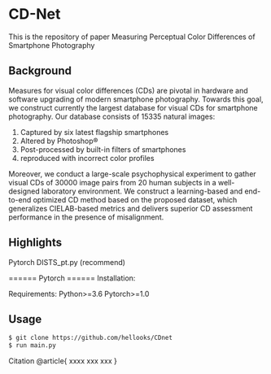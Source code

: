 # CD-Net

This is the repository of paper Measuring Perceptual Color Differences of Smartphone Photography
## Background

Measures for visual color differences (CDs) are pivotal in hardware and software upgrading of modern smartphone photography. Towards this goal, we construct currently the largest database for visual CDs for smartphone photography. Our database consists of 15335 natural images:
1) Captured by six latest flagship smartphones
2) Altered by Photoshop®
3) Post-processed by built-in filters of smartphones
4) reproduced with incorrect color profiles

Moreover, we conduct a large-scale psychophysical experiment to gather visual CDs of 30000 image pairs from 20 human subjects in a well-designed laboratory environment. We construct a learning-based and end-to-end optimized CD method based on the proposed dataset, which generalizes CIELAB-based metrics and delivers superior CD assessment performance in the presence of misalignment.

## Highlights
Pytorch DISTS_pt.py (recommend)

====== Pytorch ======
Installation:

Requirements:
Python>=3.6
Pytorch>=1.0
## Usage
```sh
$ git clone https://github.com/hellooks/CDnet
$ run main.py
```






Citation
@article{
xxxx
xxx
xxx
}

